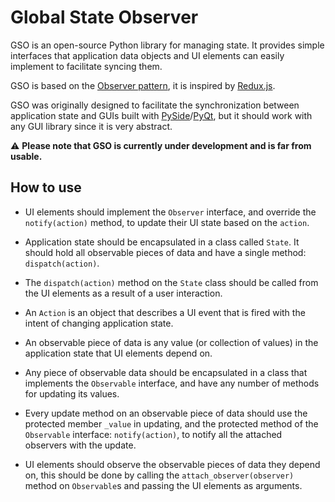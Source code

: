 # Global State Observer

GSO is an open-source Python library for managing state. It provides simple interfaces that application data objects and UI elements can easily
implement to facilitate syncing them.

GSO is based on the [Observer pattern](https://refactoring.guru/design-patterns/observer), it is inspired
by [Redux.js](https://redux.js.org/).

GSO was originally designed to facilitate the synchronization between application state and GUIs built
with [PySide](https://en.wikipedia.org/wiki/PySide)/[PyQt](https://en.wikipedia.org/wiki/PyQt), but it should work with
any GUI library since it is very abstract.

⚠ **Please note that GSO is currently under development and is far from usable.**

## How to use

* UI elements should implement the `Observer` interface, and override the `notify(action)` method, to update their UI state based on the `action`.


* Application state should be encapsulated in a class called `State`. 
It should hold all observable pieces of data and have a single
method: `dispatch(action)`.


* The `dispatch(action)` method on the `State` class should be called from the UI elements as a result of a user interaction.


* An `Action` is an object that describes a UI event that is fired with the intent of changing application state.


* An observable piece of data is any value (or collection of values) in the application state that UI elements depend on.


* Any piece of observable data should be encapsulated in a class that implements the `Observable` interface, and have any number of methods for updating
its values.


* Every update method on an observable piece of data should use the protected member `_value` in updating, and the protected method of the `Observable`
interface: `notify(action)`, to notify all the attached observers with the update.


* UI elements should observe the observable pieces of data they depend on, this should be done by calling the `attach_observer(observer)` method on `Observable`s and passing the UI elements as arguments.

